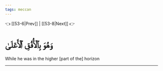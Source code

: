 ```yaml
---
tags: meccan
---
```


👈 [[53-6|Prev]] | [[53-8|Next]] 👉

# وَهُوَ بِٱلۡأُفُقِ ٱلۡأَعۡلَىٰ

While he was in the higher [part of the] horizon

---

